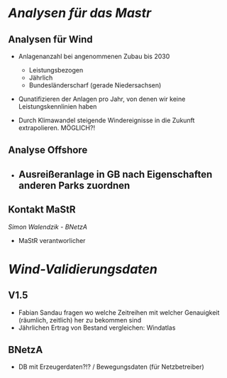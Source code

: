 # *Analysen für das Mastr*

## Analysen für Wind

- Anlagenanzahl bei angenommenen Zubau bis 2030 
    - Leistungsbezogen
    - Jährlich
    - Bundesländerscharf (gerade Niedersachsen)

- Qunatifizieren der Anlagen pro Jahr, von denen wir keine Leistungskennlinien haben

- Durch Klimawandel steigende Windereignisse in die Zukunft extrapolieren. MÖGLICH?!

## Analyse Offshore

- Ausreißeranlage in GB nach Eigenschaften anderen Parks zuordnen
    - 

## Kontakt MaStR

*Simon Walendzik - BNetzA*
- MaStR verantworlicher

# *Wind-Validierungsdaten*

##  V1.5

- Fabian Sandau fragen wo welche Zeitreihen mit welcher Genauigkeit (räumlich, zeitlich) her zu bekommen sind
- Jährlichen Ertrag von Bestand vergleichen: Windatlas 

## BNetzA

- DB mit Erzeugerdaten?!? / Bewegungsdaten (für Netzbetreiber)